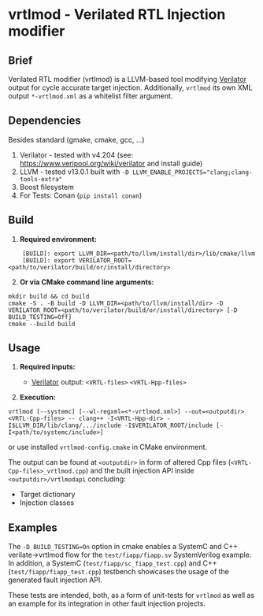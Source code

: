 # vrtlmod - Verilated RTL Injection modifier

## Brief
Verilated RTL modifier (vrtlmod) is a LLVM-based tool modifying <a href="https://www.veripool.org/wiki/verilator" title="Verilator homepage">Verilator</a> output for cycle accurate target injection. Additionally, `vrtlmod` its own XML output `*-vrtlmod.xml` as a whitelist filter argument.

## Dependencies
Besides standard (gmake, cmake, gcc, ...)

1. Verilator  - tested with v4.204 (see: https://www.veripool.org/wiki/verilator and install guide)
2. LLVM - tested v13.0.1 built with `-D LLVM_ENABLE_PROJECTS="clang;clang-tools-extra"`
3. Boost filesystem
4. For Tests: Conan (`pip install conan`)

## Build

1. **Required environment:**

```
	[BUILD]: export LLVM_DIR=<path/to/llvm/install/dir>/lib/cmake/llvm
	[BUILD]: export VERILATOR_ROOT=<path/to/verilator/build/or/install/directory>
```

2. **Or via CMake command line arguments:**

```
mkdir build && cd build
cmake -S . -B build -D LLVM_DIR=<path/to/llvm/install/dir> -D VERILATOR_ROOT=<path/to/verilator/build/or/install/directory> [-D BUILD_TESTING=Off]
cmake --build build
```

## Usage

1. **Required inputs:**
	- <a href="https://www.veripool.org/wiki/verilator" title="Verilator homepage">Verilator</a> output: `<VRTL-files>` `<VRTL-Hpp-files>`

2. **Execution:**

```
vrtlmod [--systemc] [--wl-regxml=<*-vrtlmod.xml>] --out=<outputdir> <VRTL-Cpp-files> -- clang++ -I<VRTL-Hpp-dir> -I$LLVM_DIR/lib/clang/.../include -I$VERILATOR_ROOT/include [-I<path/to/systemc/include>]
```

or use installed `vrtlmod-config.cmake` in CMake environment.

The output can be found at `<outputdir>` in form of altered Cpp files (`<VRTL-Cpp-files>_vrtlmod.cpp`) and the built injection API inside `<outputdir>/vrtlmodapi` concluding:
- Target dictionary
- Injection classes

## Examples

The `-D BUILD_TESTING=On` option in cmake enables a SystemC and C++ verilate->vrtlmod flow for the `test/fiapp/fiapp.sv` SystemVerilog example.
In addition, a SystemC (`test/fiapp/sc_fiapp_test.cpp`) and C++ (`test/fiapp/fiapp_test.cpp`) testbench showcases the usage of the generated fault injection API.

These tests are intended, both, as a form of unit-tests for `vrtlmod` as well as an example for its integration in other fault injection projects.
